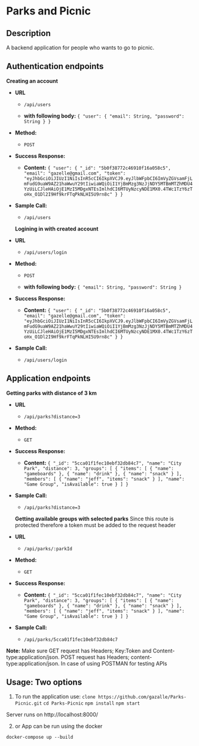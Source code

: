 # Parks and Picnic

## Description
A backend application for people who wants to go to picnic. 

## Authentication endpoints

**Creating an account**
* **URL**

  * `/api/users`

  * **with following body:** `{
  "user": {
    "email": String,
    "password": String
  }
}`

* **Method:**

  * `POST`

* **Success Response:**

   * **Content:** `{
    "user": {
        "_id": "5b0f38772c46910f16a058c5",
        "email": "gazelle@gmail.com",
        "token": "eyJhbGciOiJIUzI1NiIsInR5cCI6IkpXVCJ9.eyJlbWFpbCI6ImVyZGVsamFjLmFudG9uaW9AZ21haWwuY29tIiwiaWQiOiI1YjBmMzg3NzJjNDY5MTBmMTZhMDU4YzUiLCJleHAiOjE1MzI5MDgxNTEsImlhdCI6MTUyNzcyNDE1MX0.4TWc1TzY6zToHx_O1Dl2I9Hf9krFTqPkNLHI5U9rn8c"
    }
}`

* **Sample Call:**

  * `/api/users`

  **Logining in with created account**
* **URL**

  * `/api/users/login`

* **Method:**

  * `POST`

   * **with following body:** `{
    "email": String,
    "password": String
}`

* **Success Response:**

   * **Content:** `{
    "user": {
        "_id": "5b0f38772c46910f16a058c5",
        "email": "gazelle@gmail.com",
        "token": "eyJhbGciOiJIUzI1NiIsInR5cCI6IkpXVCJ9.eyJlbWFpbCI6ImVyZGVsamFjLmFudG9uaW9AZ21haWwuY29tIiwiaWQiOiI1YjBmMzg3NzJjNDY5MTBmMTZhMDU4YzUiLCJleHAiOjE1MzI5MDgxNTEsImlhdCI6MTUyNzcyNDE1MX0.4TWc1TzY6zToHx_O1Dl2I9Hf9krFTqPkNLHI5U9rn8c"
    }
}`

* **Sample Call:**

  * `/api/users/login`

 ## Application endpoints 

 **Getting parks with distance of 3 km**
* **URL**

  * `/api/parks?distance=3`

* **Method:**

  * `GET`

* **Success Response:**

   * **Content:** `{
        "_id": "5cca01f1fec10ebf32db84c7",
        "name": "City Park",
        "distance": 3,
        "groups": [
            {
                "items": [
                    {
                        "name": "gameboards"
                    },
                    {
                        "name": "drink"
                    },
                    {
                        "name": "snack"
                    }
                ],
                "members": [
                    {
                        "name": "jeff",
                        "items": "snack"
                    }
                ],
                "name": "Game Group",
                "isAvailable": true
            }
        ]
    }`

* **Sample Call:**

  * `/api/parks?distance=3`

  **Getting available groups with selected parks**
  Since this route is protected therefore a token must be added to the request header
* **URL**

  * `/api/parks/:parkId`

* **Method:**

  * `GET`

* **Success Response:**

   * **Content:** `{
        "_id": "5cca01f1fec10ebf32db84c7",
        "name": "City Park",
        "distance": 3,
        "groups": [
            {
                "items": [
                    {
                        "name": "gameboards"
                    },
                    {
                        "name": "drink"
                    },
                    {
                        "name": "snack"
                    }
                ],
                "members": [
                    {
                        "name": "jeff",
                        "items": "snack"
                    }
                ],
                "name": "Game Group",
                "isAvailable": true
            }
        ]
    }`

* **Sample Call:**

  * `/api/parks/5cca01f1fec10ebf32db84c7`

**Note:**  Make sure GET request has Headers; Key:Token and Content-type:application/json. POST request has Headers; content-type:application/json. In case of using POSTMAN for testing APIs

## Usage: Two options
1. To run the application use:
`clone https://github.com/gazalle/Parks-Picnic.git`
`cd Parks-Picnic`
`npm install`
`npm start`

Server runs on http://localhost:8000/

2. or App can be run using the docker 

`docker-compose up --build`